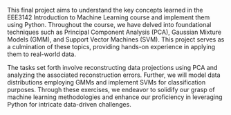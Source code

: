This final project aims to understand the key concepts learned in the EEE3142 Introduction to Machine Learning course and implement them using Python. 
Throughout the course, we have delved into foundational techniques such as Principal Component Analysis (PCA), Gaussian Mixture Models (GMM), and Support Vector Machines (SVM). 
This project serves as a culmination of these topics, providing hands-on experience in applying them to real-world data.

The tasks set forth involve reconstructing data projections using PCA and analyzing the associated reconstruction errors. 
Further, we will model data distributions employing GMMs and implement SVMs for classification purposes. 
Through these exercises, we endeavor to solidify our grasp of machine learning methodologies and enhance our proficiency in leveraging Python for intricate data-driven challenges.

